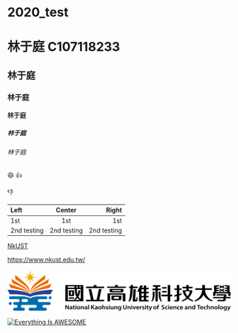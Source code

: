 # 2020_test

# 林于庭 C107118233
## 林于庭
### 林于庭
#### 林于庭
##### 林于庭
###### 林于庭

:smile:
:+1:

:-1:

|Left | Center | Right |
|:----|:------:|------:|
|1st  | 1st    | 1st   |
|2nd testing | 2nd testing | 2nd testing |

[NkUST](https://www.nkust.edu.tw/)

<https://www.nkust.edu.tw/>

![NkUST](nkust.png "NKUST2")

[![Everything Is AWESOME](https://img.youtube.com/vi/StTqXEQ2l-Y/0.jpg)](https://www.youtube.com/watch?v=StTqXEQ2l-Y "Everything Is AWESOME")
